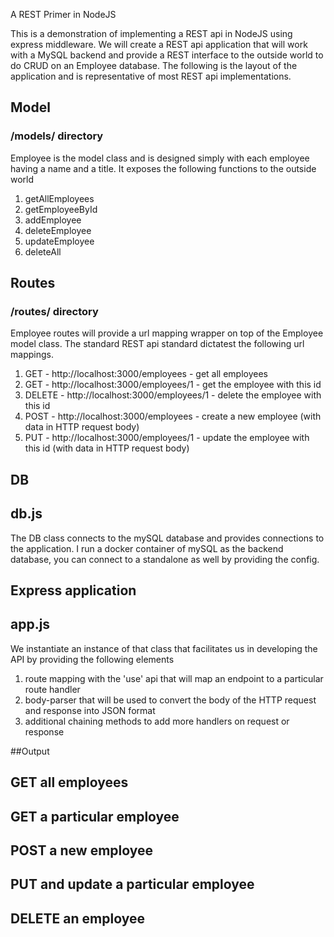 A REST Primer in NodeJS

This is a demonstration of implementing a REST api in NodeJS using express middleware.
We will create a REST api application that will work with a MySQL backend and provide a REST interface to the outside world to do CRUD on an Employee database.
The following is the layout of the application and is representative of most REST api implementations.
## Model
### /models/ directory
Employee is the model class and is designed simply with each employee having a name and a title. It exposes the following functions to the outside world
1. getAllEmployees
2. getEmployeeById
3. addEmployee
4. deleteEmployee
5. updateEmployee
6. deleteAll

## Routes
### /routes/ directory
Employee routes will provide a url mapping wrapper on top of the Employee model class. The standard REST api standard dictatest the following url mappings.

1. GET    - http://localhost:3000/employees     - get all employees
2. GET    - http://localhost:3000/employees/1   - get the employee with this id
3. DELETE - http://localhost:3000/employees/1 	- delete the employee with this id
4. POST   - http://localhost:3000/employees 	- create a new employee (with data in HTTP request body)
5. PUT    - http://localhost:3000/employees/1 	- update the employee with this id (with data in HTTP request body)

## DB
## db.js
The DB class connects to the mySQL database and provides connections to the application.
I run a docker container of mySQL as the backend database, you can connect to a standalone as well by providing the config.


## Express application
## app.js
We instantiate an instance of that class that facilitates us in developing the API by providing the following elements
1. route mapping with the 'use' api that will map an endpoint to a particular route handler
2. body-parser that will be used to convert the body of the HTTP request and response into JSON format
3. additional chaining methods to add more handlers on request or response

##Output

## GET all employees


## GET a particular employee

## POST a new employee

## PUT and update a particular employee

## DELETE an employee

